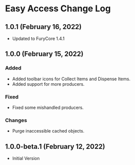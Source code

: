 # Easy Access Change Log

## 1.0.1 (February 16, 2022)

* Updated to FuryCore 1.4.1

## 1.0.0 (February 15, 2022)

### Added

* Added toolbar icons for Collect Items and Dispense Items.
* Added support for more producers.

### Fixed

* Fixed some mishandled producers.

### Changes

* Purge inaccessible cached objects.

## 1.0.0-beta.1 (February 12, 2022)

* Initial Version